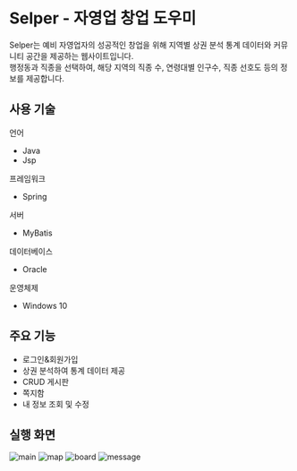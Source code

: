 # Selper - 자영업 창업 도우미

Selper는 예비 자영업자의 성공적인 창업을 위해 지역별 상권 분석 통계 데이터와 커뮤니티 공간을 제공하는 웹사이트입니다.  
행정동과 직종을 선택하여, 해당 지역의 직종 수, 연령대별 인구수, 직종 선호도 등의 정보를 제공합니다.

## 사용 기술

언어
* Java
* Jsp

프레임워크
* Spring

서버
* MyBatis

데이터베이스
* Oracle

운영체제
* Windows 10

## 주요 기능

* 로그인&회원가입  
* 상권 분석하여 통계 데이터 제공
* CRUD 게시판
* 쪽지함
* 내 정보 조회 및 수정

## 실행 화면
![main](https://user-images.githubusercontent.com/49021557/109119507-22522b00-7788-11eb-9a83-71d5a9124b94.png)
![map](https://user-images.githubusercontent.com/49021557/109119349-e74ff780-7787-11eb-940e-d4538f08671c.png)
![board](https://user-images.githubusercontent.com/49021557/109119438-08184d00-7788-11eb-9266-c3902d5afd7e.png)
![message](https://user-images.githubusercontent.com/49021557/109119615-444bad80-7788-11eb-9a98-2bf91261b307.png)

